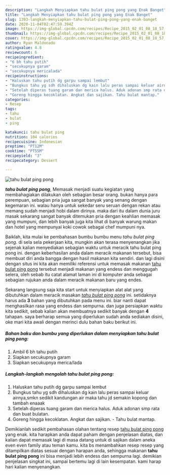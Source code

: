 ```yaml
---
description: "Langkah Menyiapkan tahu bulat ping pong yang Enak Banget"
title: "Langkah Menyiapkan tahu bulat ping pong yang Enak Banget"
slug: 1393-langkah-menyiapkan-tahu-bulat-ping-pong-yang-enak-banget
date: 2020-11-04T02:47:59.394Z
image: https://img-global.cpcdn.com/recipes/Recipe_2015_02_01_08_18_57_779_6d13af43d5bed8b915fe/751x532cq70/tahu-bulat-ping-pong-foto-resep-utama.jpg
thumbnail: https://img-global.cpcdn.com/recipes/Recipe_2015_02_01_08_18_57_779_6d13af43d5bed8b915fe/751x532cq70/tahu-bulat-ping-pong-foto-resep-utama.jpg
cover: https://img-global.cpcdn.com/recipes/Recipe_2015_02_01_08_18_57_779_6d13af43d5bed8b915fe/751x532cq70/tahu-bulat-ping-pong-foto-resep-utama.jpg
author: Ryan Maldonado
ratingvalue: 4.8
reviewcount: 6
recipeingredient:
- "6 bh tahu putih"
- "secukupnya garam"
- "secukupnya mericalada"
recipeinstructions:
- "Haluskan tahu putih dg garpu sampai lembut"
- "Bungkus tahu yg sdh dihaluskan dg kain lalu peras sampai keluar airnya,smkn sedikit kandungan air maka tahu jd semakin kopong dan tambah enaaak"
- "Setelah diperas tuang garam dan merica halus. Aduk adonan smp rata dan buat bulatan."
- "Goreng hingga kecoklatan. Angkat dan sajikan. Tahu bulat mantap."
categories:
- Resep
tags:
- tahu
- bulat
- ping

katakunci: tahu bulat ping 
nutrition: 104 calories
recipecuisine: Indonesian
preptime: "PT12M"
cooktime: "PT55M"
recipeyield: "3"
recipecategory: Dessert

---
```



![tahu bulat ping pong](https://img-global.cpcdn.com/recipes/Recipe_2015_02_01_08_18_57_779_6d13af43d5bed8b915fe/751x532cq70/tahu-bulat-ping-pong-foto-resep-utama.jpg)

<b><i>tahu bulat ping pong</i></b>, Memasak menjadi suatu kegiatan yang membahagiakan dilakukan oleh sebagian besar orang. bukan hanya para perempuan, sebagian pria juga sangat banyak yang senang dengan kegemaran ini. walau hanya untuk sekedar seru seruan dengan rekan atau memang sudah menjadi hobi dalam dirinya. maka dari itu dalam dunia juru masak sekarang sangat banyak ditemukan pria dengan keahlian memasak yang mumpuni, dan lebih banyak juga kita lihat di banyak warung makan dan hotel yang mempunyai koki cowok sebagai chef mumpuni nya.



Baiklah, kita mulai ke pembahasan bumbu bumbu menu <i>tahu bulat ping pong</i>. di sela sela pekerjaan kita, mungkin akan terasa menyenangkan jika sejenak kalian menyediakan sebagian waktu untuk meracik tahu bulat ping pong ini. dengan keberhasilan anda dalam meracik makanan tersebut, bisa membuat diri anda bangga dengan hasil makanan kita sendiri. dan lagi disini dengan situs ini kita akan memiliki referensi untuk memasak makanan <u>tahu bulat ping pong</u> tersebut menjadi makanan yang endess dan menggugah selera, oleh sebab itu catat alamat laman ini di komputer anda sebagai sebagian rujukan anda dalam meracik makanan baru yang endes.


Sekarang langsung saja kita start untuk menyiapkan alat alat yang dibutuhkan dalam meracik masakan <u><i>tahu bulat ping pong</i></u> ini. setidaknya harus ada <b>3</b> bahan yang dibutuhkan pada menu ini. biar nanti dapat menghasilkan rasa yang endess dan sempurna. dan juga persiapkan waktu kita sedikit, sebab kalian akan membuatnya sedikit banyak dengan <b>4</b> tahapan. saya berharap semua yang diperlukan sudah anda sediakan disini, oke mari kita awali dengan merinci dulu bahan baku berikut ini.

<!--inarticleads1-->

##### Bahan baku dan bumbu yang diperlukan dalam menyiapkan tahu bulat ping pong:

1. Ambil 6 bh tahu putih
1. Siapkan secukupnya garam
1. Siapkan secukupnya merica/lada




<!--inarticleads2-->

##### Langkah-langkah mengolah tahu bulat ping pong:

1. Haluskan tahu putih dg garpu sampai lembut
1. Bungkus tahu yg sdh dihaluskan dg kain lalu peras sampai keluar airnya,smkn sedikit kandungan air maka tahu jd semakin kopong dan tambah enaaak
1. Setelah diperas tuang garam dan merica halus. Aduk adonan smp rata dan buat bulatan.
1. Goreng hingga kecoklatan. Angkat dan sajikan. - Tahu bulat mantap.




Demikianlah sedikit pembahasan olahan tentang resep <u>tahu bulat ping pong</u> yang enak. kita harapkan anda dapat paham dengan penjelasan diatas, dan kalian dapat memasak lagi di masa datang untuk di sajikan dalam aneka even even family atau teman kamu. kita bs menambahkan resep resep yang ditampilkan diatas sesuai dengan harapan anda, sehingga makanan <b>tahu bulat ping pong</b> ini bisa menjadi lebih endess dan sempurna lagi. demikian penjelasan singkat ini, sampai bertemu lagi di lain kesempatan. kami harap hari kalian menyenangkan.

